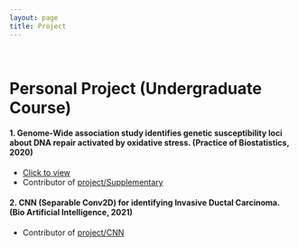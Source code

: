 ```yaml
---
layout: page
title: Project
---
```


<br/>


# Personal Project (Undergraduate Course)

#### 1. Genome-Wide association study identifies genetic susceptibility loci about DNA repair activated by oxidative stress. (Practice of Biostatistics, 2020)
  * [Click to view](/assets/project/Practice_of_Biostatistics.pdf) 
  * Contributor of [project/Supplementary](https://github.com/dongyeon99/dongyeon99.github.io/assets/project/)


#### 2.	CNN (Separable Conv2D) for identifying Invasive Ductal Carcinoma. (Bio Artificial Intelligence, 2021)
  * Contributor of [project/CNN](https://github.com/dongyeon99/dongyeon99.github.io/assets/project/)

